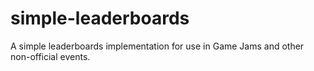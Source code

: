 # simple-leaderboards
A simple leaderboards implementation for use in Game Jams and other non-official events.
